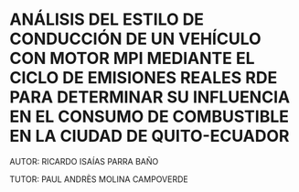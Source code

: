 # ANÁLISIS DEL ESTILO DE CONDUCCIÓN DE UN VEHÍCULO CON MOTOR MPI MEDIANTE EL CICLO DE EMISIONES REALES RDE PARA DETERMINAR SU INFLUENCIA EN EL CONSUMO DE COMBUSTIBLE EN LA CIUDAD DE QUITO-ECUADOR 

AUTOR: RICARDO ISAÍAS PARRA BAÑO

TUTOR: PAUL ANDRÈS MOLINA CAMPOVERDE 
 
